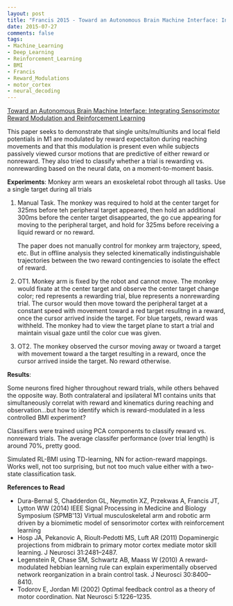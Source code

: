 ```yaml
---
layout: post
title: "Francis 2015 - Toward an Autonomous Brain Machine Interface: Integrating Sensorimotor Reward Modulation and Reinforcement Learning"
date: 2015-07-27
comments: false
tags:
- Machine_Learning
- Deep_Learning
- Reinforcement_Learning
- BMI
- Francis
- Reward_Modulations
- motor_cortex
- neural_decoding
---
```


[Toward an Autonomous Brain Machine Interface: Integrating Sensorimotor Reward Modulation and Reinforcement Learning](http://www.jneurosci.org/content/35/19/7374.abstract.html)

This paper seeks to demonstrate that single units/multiunits and local field potentials in M1 are modulated by reward expectaiton during reaching movements and that this modulation is present even while subjects passively viewed cursor motions that are predictive of either reward or nonreward. They also tried to classify whether a trial is rewarding vs. nonrewarding based on the neural data, on a moment-to-moment basis.

**Experiments**:
Monkey arm wears an exoskeletal robot through all tasks. Use a single target during all trials

1. Manual Task. The monkey was required to hold at the center target for 325ms before teh peripheral target appeared, then hold an additional 300ms before the center target disappearted, the go cue appearing for moving to the peripheral target, and hold for 325ms before receiving a liquid reward or no reward.  
    
    The paper does not manually control for monkey arm trajectory, speed, etc. But in offline analysis they selected kinematically indistinguishable trajectories between the two reward contingencies to isolate the effect of reward.

2. OT1. Monkey arm is fixed by the robot and cannot move. The monkey would fixate at the center target and observe the center target change color; red represents a rewarding trial, blue represents a nonrewarding trial. The cursor would then move toward the peripheral target at a constant speed with movement toward a red target resulitng in a reward, once the cursor arrived inside the target. For blue targets, reward was withheld. The monkey had to view the target plane to start a trial and maintain visual gaze until the color cue was given.

3. OT2. The monkey observed the cursor moving away or twoard a target with movement toward a the target resulting in a reward, once the cursor arrived inside the target. No reward otherwise.

**Results**:

Some neurons fired higher throughout reward trials, while others behaved the opposite way. Both contralateral and ipsilateral M1 contains units that simultaneously correlat with reward and kinematics during reaching and observation...but how to identify which is reward-modulated in a less controlled BMI experiment?

Classifiers were trained using PCA components to classify reward vs. nonreward trials. The average classifer performance (over trial length) is around 70%, pretty good. 

Simulated RL-BMI using TD-learning, NN for action-reward mappings. Works well, not too surprising, but not too much value either with a two-state classification task.

**References to Read**

* Dura-Bernal S, Chadderdon GL, Neymotin XZ, Przekwas A, Francis JT, Lytton WW (2014) IEEE Signal Processing in Medicine and Biology Symposium (SPMB'13) Virtual musculoskeletal arm and robotic arm driven by a biomimetic model of sensorimotor cortex with reinforcement learning
* Hosp JA, Pekanovic A, Rioult-Pedotti MS, Luft AR (2011) Dopaminergic projections from midbrain to primary motor cortex mediate motor skill learning. J Neurosci 31:2481–2487.
* Legenstein R, Chase SM, Schwartz AB, Maass W (2010) A reward-modulated hebbian learning rule can explain experimentally observed network reorganization in a brain control task. J Neurosci 30:8400–8410.
* Todorov E, Jordan MI (2002) Optimal feedback control as a theory of motor coordination. Nat Neurosci 5:1226–1235.

